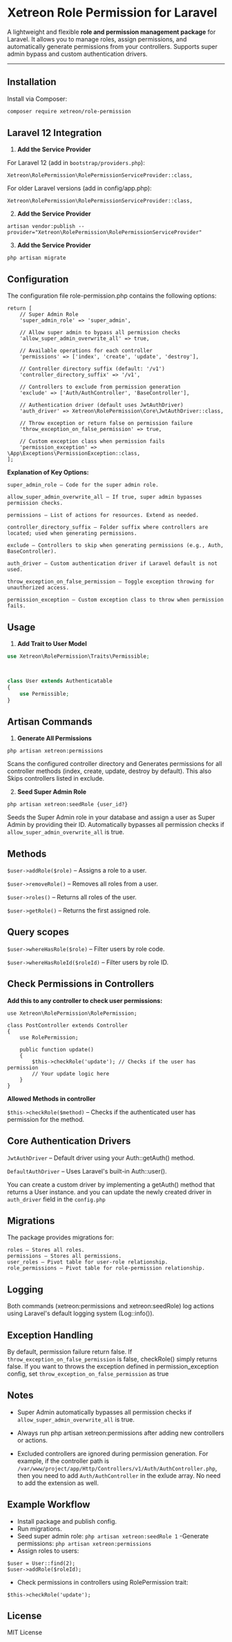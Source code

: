 # Xetreon Role Permission for Laravel

A lightweight and flexible **role and permission management package** for Laravel. It allows you to manage roles, assign permissions, and automatically generate permissions from your controllers. Supports super admin bypass and custom authentication drivers.

---

## Installation

Install via Composer:

```bash
composer require xetreon/role-permission
```

## Laravel 12 Integration

1. **Add the Service Provider**

For Laravel 12 (add in `bootstrap/providers.php`):

```
Xetreon\RolePermission\RolePermissionServiceProvider::class,
```
For older Laravel versions (add in config/app.php):
```
Xetreon\RolePermission\RolePermissionServiceProvider::class,
```
2. **Add the Service Provider**
```
artisan vendor:publish --provider="Xetreon\RolePermission\RolePermissionServiceProvider"
```
3. **Add the Service Provider**
```
php artisan migrate
```
## Configuration
The configuration file role-permission.php contains the following options:

```
return [
    // Super Admin Role
    'super_admin_role' => 'super_admin',

    // Allow super admin to bypass all permission checks
    'allow_super_admin_overwrite_all' => true,

    // Available operations for each controller
    'permissions' => ['index', 'create', 'update', 'destroy'],

    // Controller directory suffix (default: '/v1')
    'controller_directory_suffix' => '/v1',

    // Controllers to exclude from permission generation
    'exclude' => ['Auth/AuthController', 'BaseController'],

    // Authentication driver (default uses JwtAuthDriver)
    'auth_driver' => Xetreon\RolePermission\Core\JwtAuthDriver::class,

    // Throw exception or return false on permission failure
    'throw_exception_on_false_permission' => true,

    // Custom exception class when permission fails
    'permission_exception' => \App\Exceptions\PermissionException::class,
];
```

**Explanation of Key Options:**
```
super_admin_role – Code for the super admin role.

allow_super_admin_overwrite_all – If true, super admin bypasses permission checks.

permissions – List of actions for resources. Extend as needed.

controller_directory_suffix – Folder suffix where controllers are located; used when generating permissions.

exclude – Controllers to skip when generating permissions (e.g., Auth, BaseController).

auth_driver – Custom authentication driver if Laravel default is not used.

throw_exception_on_false_permission – Toggle exception throwing for unauthorized access.

permission_exception – Custom exception class to throw when permission fails.
```
## Usage
1. **Add Trait to User Model**
```php
use Xetreon\RolePermission\Traits\Permissible;



class User extends Authenticatable
{
    use Permissible;
}
```

## Artisan Commands
1. **Generate All Permissions**
```
php artisan xetreon:permissions
```
Scans the configured controller directory and
Generates permissions for all controller methods (index, create, update, destroy by default).
This also Skips controllers listed in exclude.

2. **Seed Super Admin Role**
```
php artisan xetreon:seedRole {user_id?}
```
Seeds the Super Admin role in your database and assign a user as Super Admin by providing their ID.
Automatically bypasses all permission checks if ```allow_super_admin_overwrite_all``` is true.

## Methods
```$user->addRole($role)``` – Assigns a role to a user.

```$user->removeRole()``` – Removes all roles from a user.

```$user->roles()``` – Returns all roles of the user.

```$user->getRole()``` – Returns the first assigned role.

## Query scopes

```$user->whereHasRole($role)``` – Filter users by role code.

```$user->whereHasRoleId($roleId)``` – Filter users by role ID.

## Check Permissions in Controllers
**Add this to any controller to check user permissions:**
```
use Xetreon\RolePermission\RolePermission;

class PostController extends Controller
{
    use RolePermission;

    public function update()
    {
        $this->checkRole('update'); // Checks if the user has permission
        // Your update logic here
    }
}
```

**Allowed Methods in controller**

```$this->checkRole($method)``` – Checks if the authenticated user has permission for the method.



## Core Authentication Drivers
```JwtAuthDriver``` – Default driver using your Auth::getAuth() method.

```DefaultAuthDriver``` – Uses Laravel's built-in Auth::user().

You can create a custom driver by implementing a getAuth() method that returns a User instance. and you can update the newly created driver in `auth_driver` field in the `config.php`

## Migrations
The package provides migrations for:
```
roles – Stores all roles.
permissions – Stores all permissions.
user_roles – Pivot table for user-role relationship.
role_permissions – Pivot table for role-permission relationship.
```
## Logging
Both commands (xetreon:permissions and xetreon:seedRole) log actions using Laravel's default logging system (Log::info()).

## Exception Handling
By default, permission failure return false. 
If ```throw_exception_on_false_permission``` is false, checkRole() simply returns false.
If you want to throws the exception defined in permission_exception config, set ```throw_exception_on_false_permission``` as true

## Notes
- Super Admin automatically bypasses all permission checks if ```allow_super_admin_overwrite_all``` is true.

- Always run php artisan xetreon:permissions after adding new controllers or actions.

- Excluded controllers are ignored during permission generation. For example, if the controller path is `/var/www/project/app/Http/Controllers/v1/Auth/AuthController.php`, then you need to add `Auth/AuthController` in the exlude array. No need to add the extension as well.


## Example Workflow
- Install package and publish config.
- Run migrations.
- Seed super admin role: `php artisan xetreon:seedRole 1`
-Generate permissions: `php artisan xetreon:permissions`
- Assign roles to users:
```
$user = User::find(2);
$user->addRole($roleId);
```
- Check permissions in controllers using RolePermission trait:
```
$this->checkRole('update');
```
## License
MIT License
